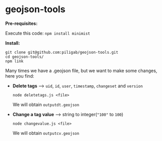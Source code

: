 # geojson-tools

**Pre-requisites:**

Execute this code: `npm install minimist`

**Install:**


```
git clone git@github.com:piligab/geojson-tools.git
cd geojson-tools/
npm link
```


Many times we have a .geojson file, but we want to make some changes, here you find:

- **Delete tags**  --> `uid`, `id`, `user`, `timestamp`, `changeset` and `version`

  `node deletetags.js <file>`

  We will obtain `outputdt.geojson`	

- **Change a tag value** --> string to integer(`"100"` to `100`)

  `node changevalue.js <file>`

  We will obtain `outputcv.geojson`	


